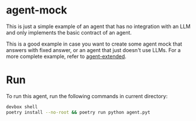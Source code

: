 # agent-mock

This is just a simple example of an agent that has no integration with an LLM and only implements the basic contract of an agent.

This is a good example in case you want to create some agent mock that answers with fixed answer, or an agent that just doesn't use LLMs. For a more complete example, refer to [agent-extended](./agent-extended/README.md).

# Run

To run this agent, run the following commands in current directory:

```bash
devbox shell
poetry install --no-root && poetry run python agent.pyt
```
